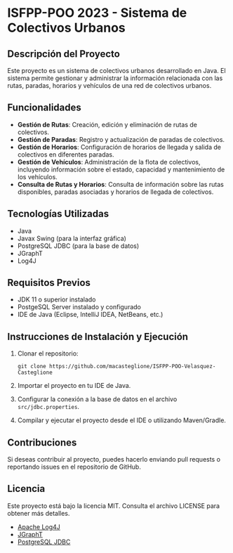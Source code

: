 # ISFPP-POO 2023 - Sistema de Colectivos Urbanos

## Descripción del Proyecto

Este proyecto es un sistema de colectivos urbanos desarrollado en Java. El sistema permite gestionar y administrar la información relacionada con las rutas, paradas, horarios y vehículos de una red de colectivos urbanos.

## Funcionalidades

- **Gestión de Rutas**: Creación, edición y eliminación de rutas de colectivos.
- **Gestión de Paradas**: Registro y actualización de paradas de colectivos.
- **Gestión de Horarios**: Configuración de horarios de llegada y salida de colectivos en diferentes paradas.
- **Gestión de Vehículos**: Administración de la flota de colectivos, incluyendo información sobre el estado, capacidad y mantenimiento de los vehículos.
- **Consulta de Rutas y Horarios**: Consulta de información sobre las rutas disponibles, paradas asociadas y horarios de llegada de colectivos.

## Tecnologías Utilizadas

- Java
- Javax Swing (para la interfaz gráfica)
- PostgreSQL JDBC (para la base de datos)
- JGraphT
- Log4J

## Requisitos Previos

- JDK 11 o superior instalado
- PostgeSQL Server instalado y configurado
- IDE de Java (Eclipse, IntelliJ IDEA, NetBeans, etc.)

## Instrucciones de Instalación y Ejecución

1. Clonar el repositorio:
   ```shell
   git clone https://github.com/macasteglione/ISFPP-POO-Velasquez-Casteglione
   ```
2. Importar el proyecto en tu IDE de Java.

3. Configurar la conexión a la base de datos en el archivo `src/jdbc.properties`.

4. Compilar y ejecutar el proyecto desde el IDE o utilizando Maven/Gradle.

## Contribuciones
Si deseas contribuir al proyecto, puedes hacerlo enviando pull requests o reportando issues en el repositorio de GitHub.

## Licencia
Este proyecto está bajo la licencia MIT. Consulta el archivo LICENSE para obtener más detalles.
* [Apache Log4J](https://logging.apache.org/log4j/2.x/)
* [JGraphT](https://jgrapht.org/)
* [PostgreSQL JDBC](https://jdbc.postgresql.org/)
